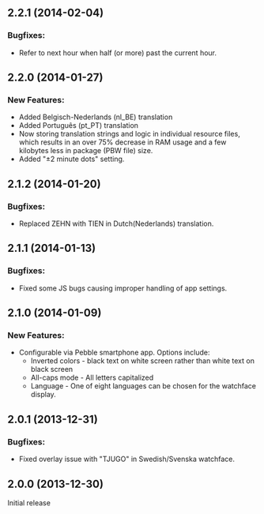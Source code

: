 ## 2.2.1 (2014-02-04)

### Bugfixes:

  - Refer to next hour when half (or more) past the current hour.

## 2.2.0 (2014-01-27)

### New Features:

  - Added Belgisch-Nederlands (nl_BE) translation
  - Added Português (pt_PT) translation
  - Now storing translation strings and logic in individual resource files, which results in an over 75% decrease in RAM usage and a few kilobytes less in package (PBW file) size.
  - Added "±2 minute dots" setting.

## 2.1.2 (2014-01-20)

### Bugfixes:

  - Replaced ZEHN with TIEN in Dutch(Nederlands) translation.

## 2.1.1 (2014-01-13)

### Bugfixes:

  - Fixed some JS bugs causing improper handling of app settings.

## 2.1.0 (2014-01-09)

### New Features:

  - Configurable via Pebble smartphone app. Options include:
    - Inverted colors - black text on white screen rather than white text on black screen
    - All-caps mode - All letters capitalized
    - Language - One of eight languages can be chosen for the watchface display.

## 2.0.1 (2013-12-31)

### Bugfixes:

  - Fixed overlay issue with "TJUGO" in Swedish/Svenska watchface.

## 2.0.0 (2013-12-30)

Initial release
